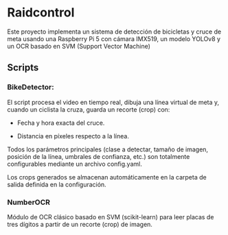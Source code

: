 # Raidcontrol
Este proyecto implementa un sistema de detección de bicicletas y cruce de meta usando una Raspberry Pi 5 con cámara IMX519, un modelo YOLOv8 y un OCR basado en SVM (Support Vector Machine)

## Scripts
### BikeDetector:
El script procesa el video en tiempo real, dibuja una línea virtual de meta y, cuando un ciclista la cruza, guarda un recorte (crop) con:

- Fecha y hora exacta del cruce.

- Distancia en píxeles respecto a la línea.

Todos los parámetros principales (clase a detectar, tamaño de imagen, posición de la línea, umbrales de confianza, etc.) son totalmente configurables mediante un archivo config.yaml.

Los crops generados se almacenan automáticamente en la carpeta de salida definida en la configuración.

###  NumberOCR
Módulo de OCR clásico basado en SVM (scikit-learn) para leer placas de tres dígitos a partir de un recorte (crop) de imagen.